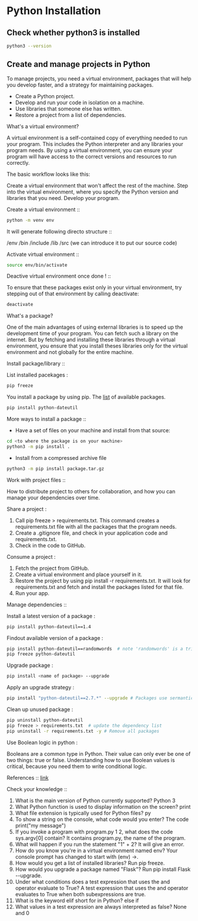 
# Python Installation
## Check whether python3 is installed

```bash
python3 --version
```

## Create and manage projects in Python

To manage projects, you need a virtual environment, packages that will help you develop faster, and a strategy for maintaining packages.  

- Create a Python project.  
- Develop and run your code in isolation on a machine.  
- Use libraries that someone else has written.  
- Restore a project from a list of dependencies.  

What's a virtual environment?

A virtual environment is a self-contained copy of everything needed to run your program. This includes the Python interpreter and any libraries your program needs. By using a virtual environment, you can ensure your program will have access to the correct versions and resources to run correctly.

The basic workflow looks like this:

Create a virtual environment that won't affect the rest of the machine.
Step into the virtual environment, where you specify the Python version and libraries that you need.
Develop your program.

Create a virtual environment ::  
```bash
python -m venv env
```

It will generate following directo structure ::

/env
  /bin
  /include
  /lib
  /src (we can introduce it to put our source code)

Activate virtual environment ::
```bash
source env/bin/activate
```

Deactive virtual environment once done ! ::

To ensure that these packages exist only in your virtual environment, try stepping out of that environment by calling deactivate:
```bash
deactivate
```

What's a package?

One of the main advantages of using external libraries is to speed up the development time of your program. You can fetch such a library on the internet. But by fetching and installing these libraries through a virtual environment, you ensure that you install theses libraries only for the virtual environment and not globally for the entire machine.

Install package/library ::  

List installed pacekages :  
```bash
pip freeze
```

You install a package by using pip. The [list](https://pypi.org/) of available packages.  
```bash
pip install python-dateutil
```


More ways to install a package ::

- Have a set of files on your machine and install from that source:  
```bash
cd <to where the package is on your machine>
python3 -m pip install .
```
- Install from a compressed archive file
```bash
python3 -m pip install package.tar.gz
```

Work with project files ::

How to distribute project to others for collaboration, and how you can manage your dependencies over time. 

Share a project :  

1. Call pip freeze > requirements.txt. This command creates a requirements.txt file with all the packages that the program needs.
2. Create a .gitignore file, and check in your application code and requirements.txt.
3. Check in the code to GitHub.

Consume a project :

1. Fetch the project from GitHub.
2. Create a virtual environment and place yourself in it.
3. Restore the project by using pip install -r requirements.txt. It will look for requirements.txt and fetch and install the packages listed for that file.
4. Run your app.

Manage dependencies ::  

Install a latest version of a package :
```bash
pip install python-dateutil==1.4
```
Findout available version of a package :
```bash
pip install python-dateutil==randomwords  # note 'randomwords' is a tricky !!
pip freeze python-dateutil
```
Upgrade package :
```bash
pip install <name of package> --upgrade
```

Apply an upgrade strategy :
```bash
pip install "python-dateutil==2.7.*" --upgrade # Packages use sermantic versioning Major.Minor.Patch
```

Clean up unused package :
```bash
pip uninstall python-dateutil
pip freeze > requirements.txt  # update the dependency list
pip uninstall -r requirements.txt -y # Remove all packages
```

Use Boolean logic in python :

Booleans are a common type in Python. Their value can only ever be one of two things: true or false. Understanding how to use Boolean values is critical, because you need them to write conditional logic.



References ::
[link](https://learn.microsoft.com/en-us/training/paths/beginner-python/)

Check your knowledge ::
1. What is the main version of Python currently supported? 
Python 3
2. What Python function is used to display information on the screen? 
print
3. What file extension is typically used for Python files? 
py
4. To show a string on the console, what code would you enter? 
The code print("my message")
5. If you invoke a program with program.py 1 2, what does the code sys.argv[0] contain? 
It contains program.py, the name of the program.
6. What will happen if you run the statement "1" + 2? 
It will give an error.
7. How do you know you're in a virtual environment named env? 
Your console prompt has changed to start with (env) ->.
8. How would you get a list of installed libraries? 
Run pip freeze.
9. How would you upgrade a package named "Flask"?
Run pip install Flask --upgrade.
10. Under what conditions does a test expression that uses the and operator evaluate to True? 
A test expression that uses the and operator evaluates to True when both subexpressions are true.
11. What is the keyword elif short for in Python? 
else if
12. What values in a test expression are always interpreted as false?
None and 0

